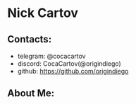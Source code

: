 # Nick Cartov

## Contacts:

- telegram: @cocacartov
- discord: CocaCartov(@origindiego)
- github: https://github.com/origindiego

## About Me:
